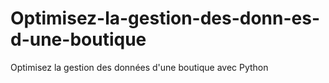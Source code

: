 # Optimisez-la-gestion-des-donn-es-d-une-boutique
Optimisez la gestion des données d'une boutique avec Python
